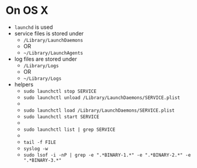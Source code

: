# On OS X
- `launchd` is used
- service files is stored under
	- `/Library/LaunchDaemons`
	- OR
	- `~/Library/LaunchAgents`
- log files are stored under
	- `/Library/Logs`
	- OR
	- `~/Library/Logs`
- helpers
	- `sudo launchctl stop SERVICE`
	- `sudo launchctl unload /Library/LaunchDaemons/SERVICE.plist`
	-
	- `sudo launchctl load /Library/LaunchDaemons/SERVICE.plist`
	- `sudo launchctl start SERVICE`
	-
	- `sudo launchctl list | grep SERVICE`
	-
	- `tail -f FILE`
	- `syslog -w`
	- `sudo lsof -i -nP | grep -e ".*BINARY-1.*" -e ".*BINARY-2.*" -e ".*BINARY-3.*"`
